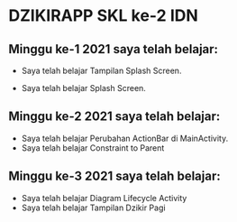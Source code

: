 # DZIKIRAPP SKL ke-2 IDN

##  Minggu ke-1 2021 saya telah belajar:
* Saya telah belajar  Tampilan Splash Screen.



* Saya telah belajar  Splash Screen.


##  Minggu ke-2 2021 saya telah belajar:
* Saya telah belajar Perubahan ActionBar di MainActivity.
* Saya telah belajar Constraint to Parent



##  Minggu ke-3 2021 saya telah belajar:
* Saya telah belajar Diagram Lifecycle Activity
* Saya telah belajar Tampilan Dzikir Pagi

